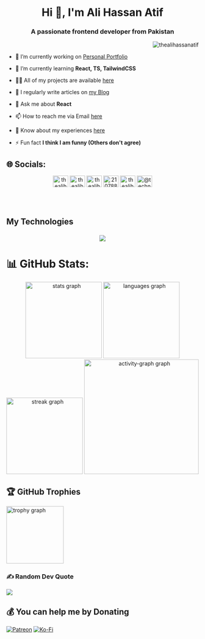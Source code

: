 <h1 align="center">Hi 👋, I'm Ali Hassan Atif</h1>
<h3 align="center">A passionate frontend developer from Pakistan</h3>

<p align="right"> <img src="https://komarev.com/ghpvc/?username=thealihassanatif&label=Profile%20views&color=0e75b6&style=flat" alt="thealihassanatif"/> </p>


- 🔭 I’m currently working on [Personal Portfolio](ali.sitebudy.com)

- 🌱 I’m currently learning **React, TS, TailwindCSS**

- 👨‍💻 All of my projects are available [here](ali.sitebudy.com)

- 📝 I regularly write articles on [my Blog](ali.sitebudy.com/blog)

- 💬 Ask me about **React**

- 📫 How to reach me via Email [here](mailto:thealihassanatif@gmail.com)

- 📄 Know about my experiences [here](ali.sitebudy.com/resume)

- ⚡ Fun fact **I think I am funny (Others don't agree)**


## 🌐 Socials:
<p align="center">
<a href="https://codepen.io/thealihassanatif" target="blank"><img align="center" src="https://raw.githubusercontent.com/rahuldkjain/github-profile-readme-generator/master/src/images/icons/Social/codepen.svg" alt="thealihassanatif" height="30" width="40" /></a>
<a href="https://dev.to/thealihassanatif" target="blank"><img align="center" src="https://raw.githubusercontent.com/rahuldkjain/github-profile-readme-generator/master/src/images/icons/Social/devto.svg" alt="thealihassanatif" height="30" width="40" /></a>
<a href="https://linkedin.com/in/thealihassanatif" target="blank"><img align="center" src="https://raw.githubusercontent.com/rahuldkjain/github-profile-readme-generator/master/src/images/icons/Social/linked-in-alt.svg" alt="thealihassanatif" height="30" width="40" /></a>
<a href="https://stackoverflow.com/users/21078863" target="blank"><img align="center" src="https://raw.githubusercontent.com/rahuldkjain/github-profile-readme-generator/master/src/images/icons/Social/stack-overflow.svg" alt="21078863" height="30" width="40" /></a>
<a href="https://fb.com/thealihassanatif" target="blank"><img align="center" src="https://raw.githubusercontent.com/rahuldkjain/github-profile-readme-generator/master/src/images/icons/Social/facebook.svg" alt="thealihassanatif" height="30" width="40" /></a>
<a href="https://www.youtube.com/@technicurio" target="blank"><img align="center" src="https://raw.githubusercontent.com/rahuldkjain/github-profile-readme-generator/master/src/images/icons/Social/youtube.svg" alt="@technicurio" height="30" width="40" /></a>
</p>
<br><br>
<h2 align="left">My Technologies</h2>

###

<p align="center">
  <a href="https://skillicons.dev">
    <img src="https://skillicons.dev/icons?i=react,tailwind,ts,linux,arch,bash,bootstrap,git,cpp,css,dotnet,figma,gcp,github,html,js,mongodb,nodejs,npm,py,vscode,wordpress,vim,oracle&perline=8" />
  </a>
</p>

# 📊 GitHub Stats:
<div align="center">
  <img src="https://github-readme-stats.vercel.app/api?username=thealihassanatif&hide_title=false&hide_rank=false&show_icons=true&include_all_commits=true&count_private=true&disable_animations=false&theme=tokyonight&locale=en&hide_border=true&order=1" height="200" alt="stats graph"  />
  <img src="https://github-readme-stats.vercel.app/api/top-langs?username=thealihassanatif&locale=en&hide_title=false&layout=compact&card_width=320&langs_count=5&theme=tokyonight&hide_border=true&order=2" height="200" alt="languages graph"  />
  <img src="https://streak-stats.demolab.com?user=thealihassanatif&locale=en&mode=daily&theme=tokyonight&hide_border=true&border_radius=5&order=3" height="200" alt="streak graph"  />
  
  <img src="https://github-readme-activity-graph.vercel.app/graph?username=thealihassanatif&radius=16&theme=react&area=true&order=5" height="300" alt="activity-graph graph"  />
</div>

## 🏆 GitHub Trophies

<img src="https://github-profile-trophy.vercel.app?username=thealihassanatif&theme=tokyonight&column=-1&row=1&margin-w=8&margin-h=8&no-bg=false&no-frame=false&order=4" height="150" alt="trophy graph"  />

### ✍️ Random Dev Quote
![](https://quotes-github-readme.vercel.app/api?type=horizontal&theme=radical)


  ## 💰 You can help me by Donating
  [![Patreon](https://img.shields.io/badge/Patreon-F96854?style=for-the-badge&logo=patreon&logoColor=white)](https://patreon.com/thealihassanatif) [![Ko-Fi](https://img.shields.io/badge/Ko--fi-F16061?style=for-the-badge&logo=ko-fi&logoColor=white)](https://ko-fi.com/thealihassanatif) 

